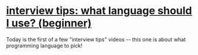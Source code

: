# [interview tips: what language should I use? (beginner)](https://youtu.be/BzhNtQMGu9E)

Today is the first of a few "interview tips" videos -- this one is about what programming language to pick!
